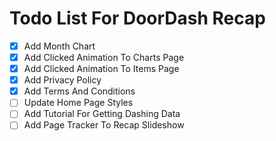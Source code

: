 # Todo List For DoorDash Recap

- [x] Add Month Chart
- [x] Add Clicked Animation To Charts Page
- [x] Add Clicked Animation To Items Page
- [x] Add Privacy Policy
- [x] Add Terms And Conditions
- [ ] Update Home Page Styles
- [ ] Add Tutorial For Getting Dashing Data
- [ ] Add Page Tracker To Recap Slideshow
